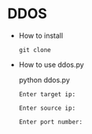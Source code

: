 # DDOS

* How to install

      git clone 

* How to use ddos.py

    python ddos.py

      Enter target ip:

      Enter source ip:

      Enter port number:
